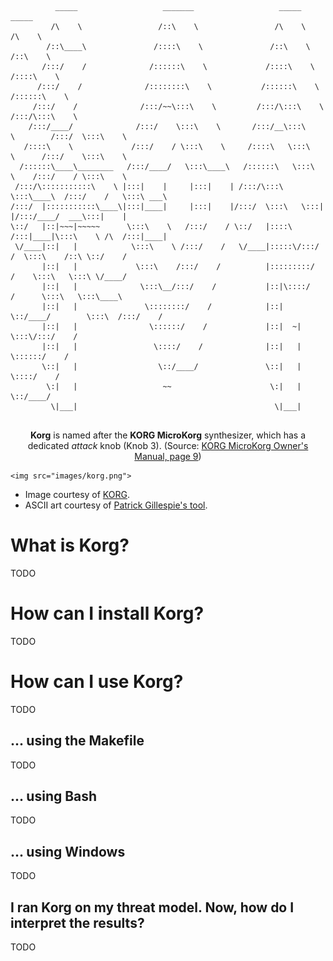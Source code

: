 ````

          _____                   _______                   _____                    _____          
         /\    \                 /::\    \                 /\    \                  /\    \         
        /::\____\               /::::\    \               /::\    \                /::\    \        
       /:::/    /              /::::::\    \             /::::\    \              /::::\    \       
      /:::/    /              /::::::::\    \           /::::::\    \            /::::::\    \      
     /:::/    /              /:::/~~\:::\    \         /:::/\:::\    \          /:::/\:::\    \     
    /:::/____/              /:::/    \:::\    \       /:::/__\:::\    \        /:::/  \:::\    \    
   /::::\    \             /:::/    / \:::\    \     /::::\   \:::\    \      /:::/    \:::\    \   
  /::::::\____\________   /:::/____/   \:::\____\   /::::::\   \:::\    \    /:::/    / \:::\    \  
 /:::/\:::::::::::\    \ |:::|    |     |:::|    | /:::/\:::\   \:::\____\  /:::/    /   \:::\ ___\ 
/:::/  |:::::::::::\____\|:::|____|     |:::|    |/:::/  \:::\   \:::|    |/:::/____/  ___\:::|    |
\::/   |::|~~~|~~~~~      \:::\    \   /:::/    / \::/   |::::\  /:::|____|\:::\    \ /\  /:::|____|
 \/____|::|   |            \:::\    \ /:::/    /   \/____|:::::\/:::/    /  \:::\    /::\ \::/    / 
       |::|   |             \:::\    /:::/    /          |:::::::::/    /    \:::\   \:::\ \/____/  
       |::|   |              \:::\__/:::/    /           |::|\::::/    /      \:::\   \:::\____\    
       |::|   |               \::::::::/    /            |::| \::/____/        \:::\  /:::/    /    
       |::|   |                \::::::/    /             |::|  ~|               \:::\/:::/    /     
       |::|   |                 \::::/    /              |::|   |                \::::::/    /      
       \::|   |                  \::/____/               \::|   |                 \::::/    /       
        \:|   |                   ~~                      \:|   |                  \::/____/        
         \|___|                                            \|___|                                   
                                                                                                    

````

<p align="center">
	<b>Korg</b> is named after the <b>KORG MicroKorg</b> synthesizer, which has a dedicated <i>attack</i> knob (Knob 3).  (Source: <a href="https://cdn.korg.com/us/support/download/files/8f226053113b3be59753dcce14e74cca.pdf">KORG MicroKorg Owner's Manual, page 9</a>)

	<img src="images/korg.png">
</p>

* Image courtesy of [KORG](https://www.korg.com/us/products/synthesizers/microkorg/).
* ASCII art courtesy of [Patrick Gillespie's tool](http://patorjk.com/software/taag/#p=display&f=Alpha&t=KORG).

# What is Korg?

TODO

# How can I install Korg?

TODO

# How can I use Korg?

TODO

## ... using the Makefile

TODO

## ... using Bash

TODO

## ... using Windows

TODO

## I ran Korg on my threat model.  Now, how do I interpret the results?

TODO